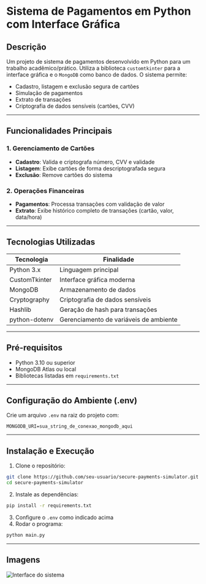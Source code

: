 # Sistema de Pagamentos em Python com Interface Gráfica

## Descrição

Um projeto de sistema de pagamentos desenvolvido em Python para um trabalho acadêmico/prático. Utiliza a biblioteca `customtkinter` para a interface gráfica e o  `MongoDB`  como banco de dados. O sistema permite:

- Cadastro, listagem e exclusão segura de cartões
- Simulação de pagamentos
- Extrato de transações
- Criptografia de dados sensíveis (cartões, CVV)

---

## Funcionalidades Principais

### 1. Gerenciamento de Cartões
- **Cadastro**: Valida e criptografa número, CVV e validade
- **Listagem**: Exibe cartões de forma descriptografada segura
- **Exclusão**: Remove cartões do sistema

### 2. Operações Financeiras
- **Pagamentos**: Processa transações com validação de valor
- **Extrato**: Exibe histórico completo de transações (cartão, valor, data/hora)

---

## Tecnologias Utilizadas

| Tecnologia | Finalidade |
|------------|------------|
| Python 3.x | Linguagem principal |
| CustomTkinter | Interface gráfica moderna |
| MongoDB | Armazenamento de dados |
| Cryptography | Criptografia de dados sensíveis |
| Hashlib | Geração de hash para transações |
| python-dotenv | Gerenciamento de variáveis de ambiente |

---

## Pré-requisitos

- Python 3.10 ou superior
- MongoDB Atlas ou local
- Bibliotecas listadas em `requirements.txt`

---

## Configuração do Ambiente (.env)

Crie um arquivo `.env` na raiz do projeto com:

```env
MONGODB_URI=sua_string_de_conexao_mongodb_aqui
```

---

## Instalação e Execução

1. Clone o repositório:
```bash
git clone https://github.com/seu-usuario/secure-payments-simulator.git
cd secure-payments-simulator
```
2. Instale as dependências:
```bash
pip install -r requirements.txt
```
3. Configure o `.env` como indicado acima
4. Rodar o programa:
```bash
python main.py
```

---

## Imagens

![Interface do sistema]()